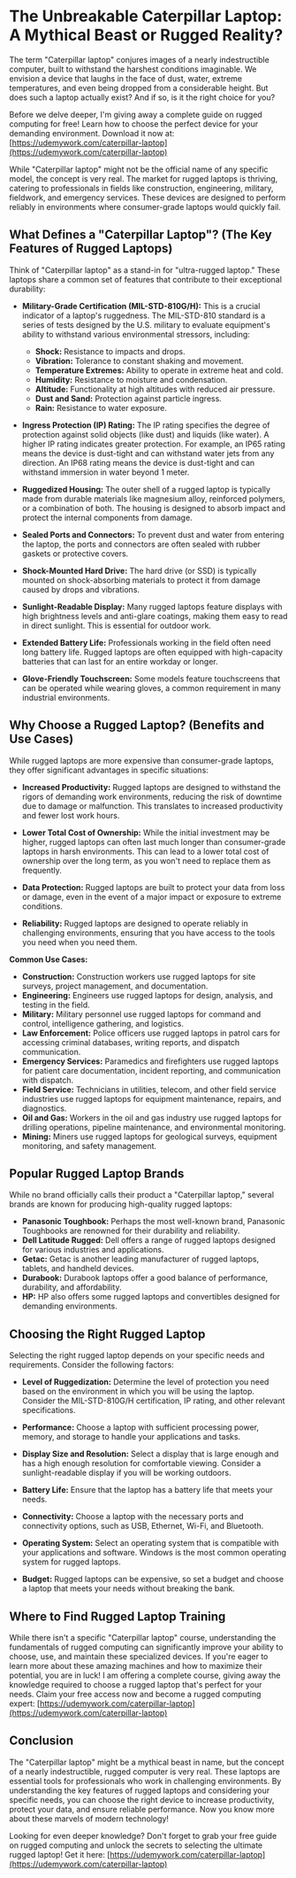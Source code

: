 # The Unbreakable Caterpillar Laptop: A Mythical Beast or Rugged Reality?

The term "Caterpillar laptop" conjures images of a nearly indestructible computer, built to withstand the harshest conditions imaginable. We envision a device that laughs in the face of dust, water, extreme temperatures, and even being dropped from a considerable height. But does such a laptop actually exist? And if so, is it the right choice for you?

Before we delve deeper, I'm giving away a complete guide on rugged computing for free! Learn how to choose the perfect device for your demanding environment. Download it now at: [https://udemywork.com/caterpillar-laptop](https://udemywork.com/caterpillar-laptop)

While "Caterpillar laptop" might not be the official name of any specific model, the concept is very real. The market for rugged laptops is thriving, catering to professionals in fields like construction, engineering, military, fieldwork, and emergency services. These devices are designed to perform reliably in environments where consumer-grade laptops would quickly fail.

## What Defines a "Caterpillar Laptop"? (The Key Features of Rugged Laptops)

Think of "Caterpillar laptop" as a stand-in for "ultra-rugged laptop." These laptops share a common set of features that contribute to their exceptional durability:

*   **Military-Grade Certification (MIL-STD-810G/H):** This is a crucial indicator of a laptop's ruggedness. The MIL-STD-810 standard is a series of tests designed by the U.S. military to evaluate equipment's ability to withstand various environmental stressors, including:
    *   **Shock:** Resistance to impacts and drops.
    *   **Vibration:** Tolerance to constant shaking and movement.
    *   **Temperature Extremes:** Ability to operate in extreme heat and cold.
    *   **Humidity:** Resistance to moisture and condensation.
    *   **Altitude:** Functionality at high altitudes with reduced air pressure.
    *   **Dust and Sand:** Protection against particle ingress.
    *   **Rain:** Resistance to water exposure.

*   **Ingress Protection (IP) Rating:** The IP rating specifies the degree of protection against solid objects (like dust) and liquids (like water). A higher IP rating indicates greater protection. For example, an IP65 rating means the device is dust-tight and can withstand water jets from any direction. An IP68 rating means the device is dust-tight and can withstand immersion in water beyond 1 meter.

*   **Ruggedized Housing:** The outer shell of a rugged laptop is typically made from durable materials like magnesium alloy, reinforced polymers, or a combination of both. The housing is designed to absorb impact and protect the internal components from damage.

*   **Sealed Ports and Connectors:** To prevent dust and water from entering the laptop, the ports and connectors are often sealed with rubber gaskets or protective covers.

*   **Shock-Mounted Hard Drive:** The hard drive (or SSD) is typically mounted on shock-absorbing materials to protect it from damage caused by drops and vibrations.

*   **Sunlight-Readable Display:** Many rugged laptops feature displays with high brightness levels and anti-glare coatings, making them easy to read in direct sunlight. This is essential for outdoor work.

*   **Extended Battery Life:** Professionals working in the field often need long battery life. Rugged laptops are often equipped with high-capacity batteries that can last for an entire workday or longer.

*   **Glove-Friendly Touchscreen:** Some models feature touchscreens that can be operated while wearing gloves, a common requirement in many industrial environments.

## Why Choose a Rugged Laptop? (Benefits and Use Cases)

While rugged laptops are more expensive than consumer-grade laptops, they offer significant advantages in specific situations:

*   **Increased Productivity:** Rugged laptops are designed to withstand the rigors of demanding work environments, reducing the risk of downtime due to damage or malfunction. This translates to increased productivity and fewer lost work hours.

*   **Lower Total Cost of Ownership:** While the initial investment may be higher, rugged laptops can often last much longer than consumer-grade laptops in harsh environments. This can lead to a lower total cost of ownership over the long term, as you won't need to replace them as frequently.

*   **Data Protection:** Rugged laptops are built to protect your data from loss or damage, even in the event of a major impact or exposure to extreme conditions.

*   **Reliability:** Rugged laptops are designed to operate reliably in challenging environments, ensuring that you have access to the tools you need when you need them.

**Common Use Cases:**

*   **Construction:** Construction workers use rugged laptops for site surveys, project management, and documentation.
*   **Engineering:** Engineers use rugged laptops for design, analysis, and testing in the field.
*   **Military:** Military personnel use rugged laptops for command and control, intelligence gathering, and logistics.
*   **Law Enforcement:** Police officers use rugged laptops in patrol cars for accessing criminal databases, writing reports, and dispatch communication.
*   **Emergency Services:** Paramedics and firefighters use rugged laptops for patient care documentation, incident reporting, and communication with dispatch.
*   **Field Service:** Technicians in utilities, telecom, and other field service industries use rugged laptops for equipment maintenance, repairs, and diagnostics.
*   **Oil and Gas:** Workers in the oil and gas industry use rugged laptops for drilling operations, pipeline maintenance, and environmental monitoring.
*   **Mining:** Miners use rugged laptops for geological surveys, equipment monitoring, and safety management.

## Popular Rugged Laptop Brands

While no brand officially calls their product a "Caterpillar laptop," several brands are known for producing high-quality rugged laptops:

*   **Panasonic Toughbook:** Perhaps the most well-known brand, Panasonic Toughbooks are renowned for their durability and reliability.
*   **Dell Latitude Rugged:** Dell offers a range of rugged laptops designed for various industries and applications.
*   **Getac:** Getac is another leading manufacturer of rugged laptops, tablets, and handheld devices.
*   **Durabook:** Durabook laptops offer a good balance of performance, durability, and affordability.
*   **HP:** HP also offers some rugged laptops and convertibles designed for demanding environments.

## Choosing the Right Rugged Laptop

Selecting the right rugged laptop depends on your specific needs and requirements. Consider the following factors:

*   **Level of Ruggedization:** Determine the level of protection you need based on the environment in which you will be using the laptop. Consider the MIL-STD-810G/H certification, IP rating, and other relevant specifications.

*   **Performance:** Choose a laptop with sufficient processing power, memory, and storage to handle your applications and tasks.

*   **Display Size and Resolution:** Select a display that is large enough and has a high enough resolution for comfortable viewing. Consider a sunlight-readable display if you will be working outdoors.

*   **Battery Life:** Ensure that the laptop has a battery life that meets your needs.

*   **Connectivity:** Choose a laptop with the necessary ports and connectivity options, such as USB, Ethernet, Wi-Fi, and Bluetooth.

*   **Operating System:** Select an operating system that is compatible with your applications and software. Windows is the most common operating system for rugged laptops.

*   **Budget:** Rugged laptops can be expensive, so set a budget and choose a laptop that meets your needs without breaking the bank.

## Where to Find Rugged Laptop Training

While there isn't a specific "Caterpillar laptop" course, understanding the fundamentals of rugged computing can significantly improve your ability to choose, use, and maintain these specialized devices. If you're eager to learn more about these amazing machines and how to maximize their potential, you are in luck! I am offering a complete course, giving away the knowledge required to choose a rugged laptop that's perfect for your needs. Claim your free access now and become a rugged computing expert: [https://udemywork.com/caterpillar-laptop](https://udemywork.com/caterpillar-laptop)

## Conclusion

The "Caterpillar laptop" might be a mythical beast in name, but the concept of a nearly indestructible, rugged computer is very real. These laptops are essential tools for professionals who work in challenging environments. By understanding the key features of rugged laptops and considering your specific needs, you can choose the right device to increase productivity, protect your data, and ensure reliable performance. Now you know more about these marvels of modern technology!

Looking for even deeper knowledge? Don't forget to grab your free guide on rugged computing and unlock the secrets to selecting the ultimate rugged laptop! Get it here: [https://udemywork.com/caterpillar-laptop](https://udemywork.com/caterpillar-laptop)
